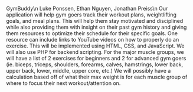 GymBuddy\n
Luke Ponssen, Ethan Nguyen, Jonathan Preiss\n
Our application will help gym goers track their workout plans, weightlifting goals, and meal plans. This will help them stay motivated and disciplined while also providing them with insight on their past gym history and giving them resources to optimize their schedule for their specific goals. One resource can include links to YouTube videos on how to properly do an exercise. This will be implemented using HTML, CSS, and JavaScript. We will also use PHP for backend scripting. 
For the major muscle groups, we will have a list of 2 exercises for beginners and 2 for advanced gym goers (ie. biceps, triceps, shoulders, forearms, calves, hamstrings, lower back, upper back, lower, middle, upper core, etc.)
We will possibly have a calculation based off of what their max weight is for each muscle group of where to focus their next workout/attention on.
